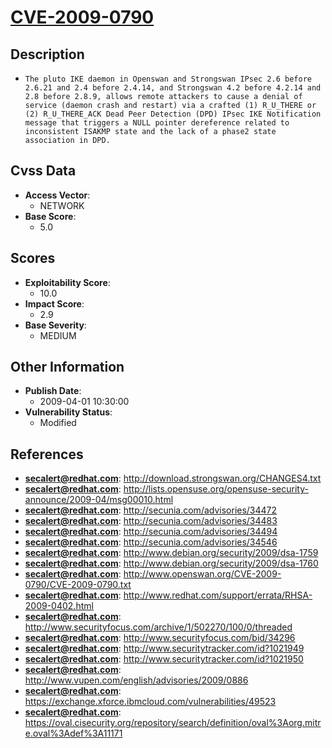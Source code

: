 
# [CVE-2009-0790](http://download.strongswan.org/CHANGES4.txt)

## Description

- `The pluto IKE daemon in Openswan and Strongswan IPsec 2.6 before 2.6.21 and 2.4 before 2.4.14, and Strongswan 4.2 before 4.2.14 and 2.8 before 2.8.9, allows remote attackers to cause a denial of service (daemon crash and restart) via a crafted (1) R_U_THERE or (2) R_U_THERE_ACK Dead Peer Detection (DPD) IPsec IKE Notification message that triggers a NULL pointer dereference related to inconsistent ISAKMP state and the lack of a phase2 state association in DPD.`

## Cvss Data

- **Access Vector**:
  - NETWORK
- **Base Score**:
  - 5.0

## Scores

- **Exploitability Score**:
  - 10.0
- **Impact Score**:
  - 2.9
- **Base Severity**:
  - MEDIUM

## Other Information

- **Publish Date**:
  - 2009-04-01 10:30:00
- **Vulnerability Status**:
  - Modified

## References

- **secalert@redhat.com**: http://download.strongswan.org/CHANGES4.txt
- **secalert@redhat.com**: http://lists.opensuse.org/opensuse-security-announce/2009-04/msg00010.html
- **secalert@redhat.com**: http://secunia.com/advisories/34472
- **secalert@redhat.com**: http://secunia.com/advisories/34483
- **secalert@redhat.com**: http://secunia.com/advisories/34494
- **secalert@redhat.com**: http://secunia.com/advisories/34546
- **secalert@redhat.com**: http://www.debian.org/security/2009/dsa-1759
- **secalert@redhat.com**: http://www.debian.org/security/2009/dsa-1760
- **secalert@redhat.com**: http://www.openswan.org/CVE-2009-0790/CVE-2009-0790.txt
- **secalert@redhat.com**: http://www.redhat.com/support/errata/RHSA-2009-0402.html
- **secalert@redhat.com**: http://www.securityfocus.com/archive/1/502270/100/0/threaded
- **secalert@redhat.com**: http://www.securityfocus.com/bid/34296
- **secalert@redhat.com**: http://www.securitytracker.com/id?1021949
- **secalert@redhat.com**: http://www.securitytracker.com/id?1021950
- **secalert@redhat.com**: http://www.vupen.com/english/advisories/2009/0886
- **secalert@redhat.com**: https://exchange.xforce.ibmcloud.com/vulnerabilities/49523
- **secalert@redhat.com**: https://oval.cisecurity.org/repository/search/definition/oval%3Aorg.mitre.oval%3Adef%3A11171
